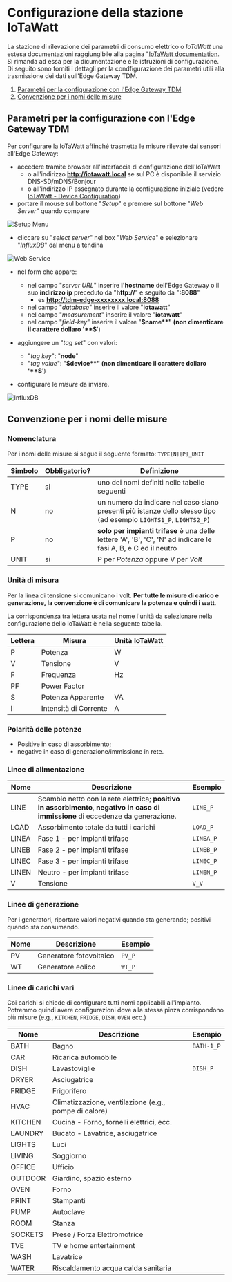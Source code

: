 # Configurazione della stazione IoTaWatt

La stazione di rilevazione dei parametri di consumo elettrico o *IoTaWatt* una
estesa documentazioni raggiungibile alla pagina
"[IoTaWatt documentation](https://docs.iotawatt.com/en/master/). Si rimanda ad
essa per la dicumentazione e le istruzioni di configurazione.  Di seguito sono
forniti i dettagli per la condfigurazione dei parametri utili alla trasmissione
dei dati sull'Edge Gateway TDM.

1. [Parametri per la configurazione con l'Edge Gateway TDM](#parametri-per-la-configurazione-con-ledge-gateway-tdm)
2. [Convenzione per i nomi delle misure](#convenzione-per-i-nomi-delle-misure)

## Parametri per la configurazione con l'Edge Gateway TDM

Per configurare la IoTaWatt affinché trasmetta le misure rilevate dai sensori all'Edge Gateway:
* accedere tramite browser all'interfaccia di configurazione dell'IoTaWatt
  * o all'indirizzo **http://iotawatt.local** se sul PC è disponibile il servizio DNS-SD/mDNS/Bonjour
  * o all'indirizzo IP assegnato durante la configurazione iniziale (vedere [IoTaWatt - Device Configuration](https://docs.iotawatt.com/en/master/devConfig.html))
* portare il mouse sul bottone "*Setup*" e premere sul bottone "*Web Server*" quando compare

![Setup Menu](img/iotawatt_menu.png)

* cliccare su "*select server*" nel box "*Web Service*" e selezionare
  "*InfluxDB*" dal menu a tendina

![Web Service](img/iotawatt_webserver.png)

* nel form che appare:
  * nel campo "*server URL*" inserire **l'hostname** dell'Edge Gateway o il suo **indirizzo ip** preceduto da "**http://**" e seguito da "**:8088**"
    * es **http://tdm-edge-xxxxxxxx.local:8088**
  * nel campo "*database*" inserire il valore "**iotawatt**"
  * nel campo "*measurement*" inserire il valore "**iotawatt**"
  * nel campo "*field-key*" inserire il valore "**$name**" (non dimenticare il carattere dollaro '**$**')

* aggiungere un "*tag set*" con valori:
  * "*tag key*": "**node**"
  * "*tag value*": "**$device**" (non dimenticare il carattere dollaro '**$**')

* configurare le *misure* da inviare.

![InfluxDB](img/iotawatt_influxdb.png)

## Convenzione per i nomi delle misure

### Nomenclatura 

Per i nomi delle misure si segue il seguente formato:  `TYPE[N][P]_UNIT`

| Simbolo | Obbligatorio? | Definizione                                                                                                         |
| ------- | ---------     | -----------                                                                                                         |
| TYPE    | si            | uno dei nomi definiti nelle tabelle seguenti                                                                        |
| N       | no            | un numero da indicare nel caso siano presenti più istanze dello stesso tipo (ad esempio `LIGHTS1_P`, `LIGHTS2_P`)   |
| P       | no            | **solo per impianti trifase** è una delle lettere 'A', 'B', 'C', 'N' ad indicare le fasi A, B, e C ed il neutro     |
| UNIT    | si            | P per *Potenza* oppure V per *Volt*                                                                                 |


### Unità di misura

Per la linea di tensione si comunicano i volt. **Per tutte le misure di carico e
generazione, la convenzione è di comunicare la potenza e quindi i watt**.

La corrispondenza tra lettera usata nel nome l'unità da selezionare nella
configurazione dello IoTaWatt è nella seguente tabella.

| Lettera | Misura                | Unità IoTaWatt |
| ---     | ---                   | ---            |
| P       | Potenza               | W              |
| V       | Tensione              | V              |
| F       | Frequenza             | Hz             |
| PF      | Power Factor          |                |
| S       | Potenza Apparente     | VA             |
| I       | Intensità di Corrente | A              |

### Polarità delle potenze

* Positive in caso di assorbimento;
* negative in caso di generazione/immissione in rete.

### Linee di alimentazione

| Nome   | Descrizione                                                                                                                        | Esempio    |
| ----   | -----------                                                                                                                        | -------    |
| LINE   | Scambio netto con la rete elettrica; **positivo in assorbimento**, **negativo in caso di immissione** di eccedenze da generazione. | `LINE_P`   |
| LOAD   | Assorbimento totale da tutti i carichi                                                                                             | `LOAD_P`   |
| LINEA | Fase 1 - per impianti trifase                                                                                                      | `LINEA_P` |
| LINEB | Fase 2 - per impianti trifase                                                                                                      | `LINEB_P` |
| LINEC | Fase 3 - per impianti trifase                                                                                                      | `LINEC_P` |
| LINEN | Neutro - per impianti trifase                                                                                                      | `LINEN_P` |
| V      | Tensione                                                                                                                           | `V_V`      |


### Linee di generazione

Per i generatori, riportare valori negativi quando sta generando; positivi quando sta consumando.

| Nome | Descrizione             | Esempio |
| ---- | -----------             | ---     |
| PV   | Generatore fotovoltaico | `PV_P`  |
| WT   | Generatore eolico       | `WT_P`  |


### Linee di carichi vari

Coi carichi si chiede di configurare tutti nomi applicabili all'impianto.
Potremmo quindi avere configurazioni dove alla stessa pinza corrispondono più
misure (e.g., `KITCHEN`, `FRIDGE`, `DISH`, `OVEN` ecc.)

| Nome    | Descrizione                                           | Esempio    |
| ----    | -----------                                           | ---        |
| BATH    | Bagno                                                 | `BATH-1_P` |
| CAR     | Ricarica automobile                                   |            |
| DISH    | Lavastoviglie                                         | `DISH_P`   |
| DRYER   | Asciugatrice                                          |            |
| FRIDGE  | Frigorifero                                           |            |
| HVAC    | Climatizzazione, ventilazione (e.g., pompe di calore) |            |
| KITCHEN | Cucina - Forno, fornelli elettrici, ecc.              |            |
| LAUNDRY | Bucato - Lavatrice, asciugatrice                      |            |
| LIGHTS  | Luci                                                  |            |
| LIVING  | Soggiorno                                             |            |
| OFFICE  | Ufficio                                               |            |
| OUTDOOR | Giardino, spazio esterno                              |            |
| OVEN    | Forno                                                 |            |
| PRINT   | Stampanti                                             |            |
| PUMP    | Autoclave                                             |            |
| ROOM    | Stanza                                                |            |
| SOCKETS | Prese / Forza Elettromotrice                          |            |
| TVE     | TV e home entertainment                               |            |
| WASH    | Lavatrice                                             |            |
| WATER   | Riscaldamento acqua calda sanitaria                   |            |
